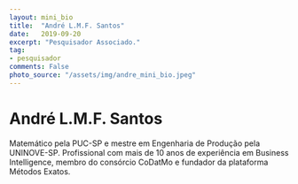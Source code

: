 ```yaml
---
layout: mini_bio
title:  "André L.M.F. Santos"
date:   2019-09-20
excerpt: "Pesquisador Associado."
tag:
- pesquisador
comments: False
photo_source: "/assets/img/andre_mini_bio.jpeg"
---
```

# André L.M.F. Santos

 Matemático pela PUC-SP e mestre em Engenharia de Produção pela UNINOVE-SP. Profissional com mais de 10 anos de experiência em Business Intelligence, membro do consórcio CoDatMo e fundador da plataforma Métodos Exatos.
